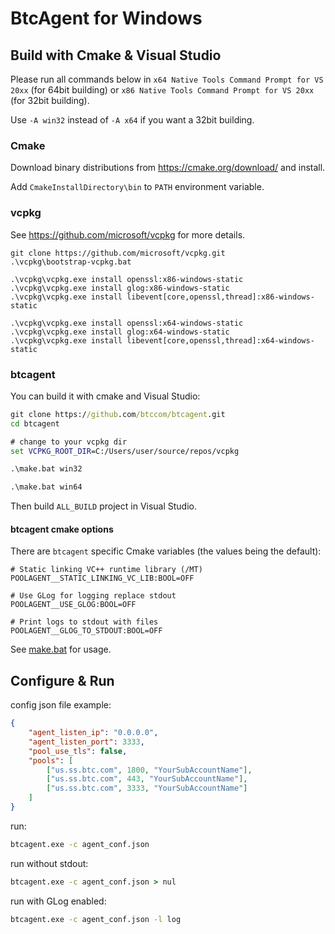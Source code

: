 # BtcAgent for Windows


## Build with Cmake & Visual Studio

Please run all commands below in `x64 Native Tools Command Prompt for VS 20xx` (for 64bit building) or `x86 Native Tools Command Prompt for VS 20xx` (for 32bit building).

Use `-A win32` instead of `-A x64` if you want a 32bit building.

### Cmake

Download binary distributions from https://cmake.org/download/ and install.

Add ```CmakeInstallDirectory\bin``` to ```PATH``` environment variable.


### vcpkg

See https://github.com/microsoft/vcpkg for more details.

```
git clone https://github.com/microsoft/vcpkg.git
.\vcpkg\bootstrap-vcpkg.bat

.\vcpkg\vcpkg.exe install openssl:x86-windows-static
.\vcpkg\vcpkg.exe install glog:x86-windows-static
.\vcpkg\vcpkg.exe install libevent[core,openssl,thread]:x86-windows-static

.\vcpkg\vcpkg.exe install openssl:x64-windows-static
.\vcpkg\vcpkg.exe install glog:x64-windows-static
.\vcpkg\vcpkg.exe install libevent[core,openssl,thread]:x64-windows-static
```

### btcagent

You can build it with cmake and Visual Studio:

```cmd
git clone https://github.com/btccom/btcagent.git
cd btcagent

# change to your vcpkg dir
set VCPKG_ROOT_DIR=C:/Users/user/source/repos/vcpkg

.\make.bat win32

.\make.bat win64
```

Then build ```ALL_BUILD``` project in Visual Studio.

#### btcagent cmake options

There are ```btcagent``` specific Cmake variables (the values being the default):

```
# Static linking VC++ runtime library (/MT)
POOLAGENT__STATIC_LINKING_VC_LIB:BOOL=OFF

# Use GLog for logging replace stdout
POOLAGENT__USE_GLOG:BOOL=OFF

# Print logs to stdout with files
POOLAGENT__GLOG_TO_STDOUT:BOOL=OFF
```

See [make.bat](make.bat) for usage.

## Configure & Run

config json file example:
```json
{
    "agent_listen_ip": "0.0.0.0",
    "agent_listen_port": 3333,
    "pool_use_tls": false,
    "pools": [
        ["us.ss.btc.com", 1800, "YourSubAccountName"],
        ["us.ss.btc.com", 443, "YourSubAccountName"],
        ["us.ss.btc.com", 3333, "YourSubAccountName"]
    ]
}
```

run:
```cmd
btcagent.exe -c agent_conf.json
```

run without stdout:
```cmd
btcagent.exe -c agent_conf.json > nul
```

run with GLog enabled:
```cmd
btcagent.exe -c agent_conf.json -l log
```
